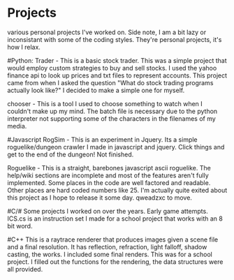 # Projects
various personal projects I've worked on. Side note, I am a bit lazy or inconsistant with some of the coding styles. They're personal projects, it's how I relax.

#Python:
  Trader - This is a basic stock trader. This was a simple project that would employ custom strategies to buy and sell stocks. I used the yahoo finance api to look up prices and txt files to represent accounts. This project came from when I asked the question "What do stock trading programs actually look like?" I decided to make a simple one for myself.
  
  chooser - This is a tool I used to choose something to watch when I couldn't make up my mind. The batch file is necessary due to the python interpreter not supporting some of the characters in the filenames of my media.
  
#Javascript
  RogSim - This is an experiment in Jquery. Its a simple roguelike/dungeon crawler I made in javascript and jquery. Click things and get to the end of the dungeon! Not finished.
  
  Roguelike - This is a straight, barebones javascript ascii roguelike. The help/wiki sections are incomplete and most of the features aren't fully implemented. Some places in the code are well factored and readable. Other places are hard coded numbers like 25. I'm actually quite exited about this project as I hope to release it some day. qweadzxc to move.

#C/#
  Some projects I worked on over the years. Early game attempts. ICS.cs is an instruction set I made for a school project that works with an 8 bit word.
  
#C++
  This is a raytrace renderer that produces images given a scene file and a final resolution. It has reflection, refraction, light falloff, shadow casting, the works. I included some final renders. This was for a school project. I filled out the functions for the rendering, the data structures were all provided.

